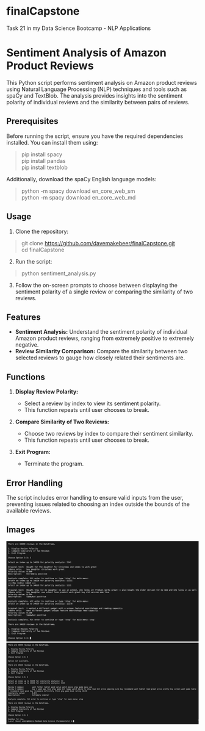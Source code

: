 # finalCapstone
Task 21 in my Data Science Bootcamp - NLP Applications

# Sentiment Analysis of Amazon Product Reviews

This Python script performs sentiment analysis on Amazon product reviews using Natural Language Processing (NLP) techniques and tools such as spaCy and TextBlob. The analysis provides insights into the sentiment polarity of individual reviews and the similarity between pairs of reviews.

## Prerequisites

Before running the script, ensure you have the required dependencies installed. You can install them using:

> pip install spacy  
> pip install pandas  
> pip install textblob


Additionally, download the spaCy English language models:

> python -m spacy download en_core_web_sm  
> python -m spacy download en_core_web_md

## Usage

1. Clone the repository:

> git clone https://github.com/davemakebeer/finalCapstone.git  
> cd finalCapstone

2. Run the script:

> python sentiment_analysis.py


3. Follow the on-screen prompts to choose between displaying the sentiment polarity of a single review or comparing the similarity of two reviews.

## Features

- **Sentiment Analysis:** Understand the sentiment polarity of individual Amazon product reviews, ranging from extremely positive to extremely negative.
- **Review Similarity Comparison:** Compare the similarity between two selected reviews to gauge how closely related their sentiments are.

## Functions

1. **Display Review Polarity:**
   - Select a review by index to view its sentiment polarity.
   - This function repeats until user chooses to break.

2. **Compare Similarity of Two Reviews:**
   - Choose two reviews by index to compare their sentiment similarity.
   - This function repeats until user chooses to break.

3. **Exit Program:**
   - Terminate the program.

## Error Handling

The script includes error handling to ensure valid inputs from the user, preventing issues related to choosing an index outside the bounds of the available reviews.

## Images

![Display review polarity](https://github.com/davemakebeer/finalCapstone/blob/main/Screenshot_1.jpg)
![Display similarity and exit](https://github.com/davemakebeer/finalCapstone/blob/main/Screenshot_2.jpg)
